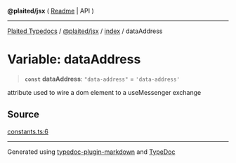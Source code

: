 **@plaited/jsx** ( [Readme](../../README.md) \| API )

***

[Plaited Typedocs](../../../../modules.md) / [@plaited/jsx](../../modules.md) / [index](../README.md) / dataAddress

# Variable: dataAddress

> **`const`** **dataAddress**: `"data-address"` = `'data-address'`

attribute used to wire a dom element to a useMessenger exchange

## Source

[constants.ts:6](https://github.com/plaited/plaited/blob/0d4801d/libs/jsx/src/constants.ts#L6)

***

Generated using [typedoc-plugin-markdown](https://www.npmjs.com/package/typedoc-plugin-markdown) and [TypeDoc](https://typedoc.org/)
